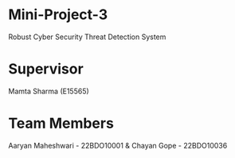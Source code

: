 # Mini-Project-3
Robust Cyber Security Threat Detection System

# Supervisor
Mamta Sharma (E15565)

# Team Members
Aaryan Maheshwari - 22BDO10001 & 
Chayan Gope - 22BDO10036

